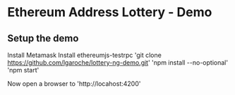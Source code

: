 # Ethereum Address Lottery - Demo

## Setup the demo

Install Metamask
Install ethereumjs-testrpc
'git clone https://github.com/lgaroche/lottery-ng-demo.git'
'npm install --no-optional'
'npm start'

Now open a browser to 'http://locahost:4200'